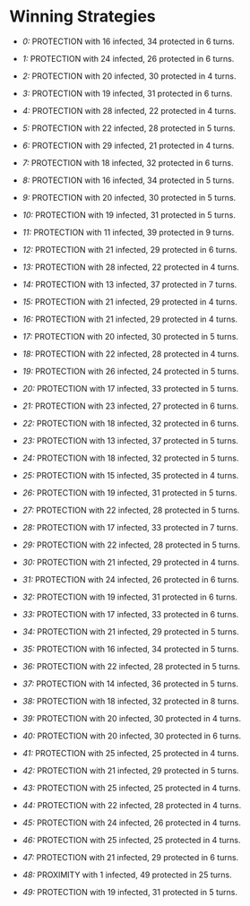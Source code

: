 # Winning Strategies

* _0:_ PROTECTION with 16 infected, 34 protected in 6 turns.


* _1:_ PROTECTION with 24 infected, 26 protected in 6 turns.


* _2:_ PROTECTION with 20 infected, 30 protected in 4 turns.


* _3:_ PROTECTION with 19 infected, 31 protected in 6 turns.


* _4:_ PROTECTION with 28 infected, 22 protected in 4 turns.


* _5:_ PROTECTION with 22 infected, 28 protected in 5 turns.


* _6:_ PROTECTION with 29 infected, 21 protected in 4 turns.


* _7:_ PROTECTION with 18 infected, 32 protected in 6 turns.


* _8:_ PROTECTION with 16 infected, 34 protected in 5 turns.


* _9:_ PROTECTION with 20 infected, 30 protected in 5 turns.


* _10:_ PROTECTION with 19 infected, 31 protected in 5 turns.


* _11:_ PROTECTION with 11 infected, 39 protected in 9 turns.


* _12:_ PROTECTION with 21 infected, 29 protected in 6 turns.


* _13:_ PROTECTION with 28 infected, 22 protected in 4 turns.


* _14:_ PROTECTION with 13 infected, 37 protected in 7 turns.


* _15:_ PROTECTION with 21 infected, 29 protected in 4 turns.


* _16:_ PROTECTION with 21 infected, 29 protected in 4 turns.


* _17:_ PROTECTION with 20 infected, 30 protected in 5 turns.


* _18:_ PROTECTION with 22 infected, 28 protected in 4 turns.


* _19:_ PROTECTION with 26 infected, 24 protected in 5 turns.


* _20:_ PROTECTION with 17 infected, 33 protected in 5 turns.


* _21:_ PROTECTION with 23 infected, 27 protected in 6 turns.


* _22:_ PROTECTION with 18 infected, 32 protected in 6 turns.


* _23:_ PROTECTION with 13 infected, 37 protected in 5 turns.


* _24:_ PROTECTION with 18 infected, 32 protected in 5 turns.


* _25:_ PROTECTION with 15 infected, 35 protected in 4 turns.


* _26:_ PROTECTION with 19 infected, 31 protected in 5 turns.


* _27:_ PROTECTION with 22 infected, 28 protected in 5 turns.


* _28:_ PROTECTION with 17 infected, 33 protected in 7 turns.


* _29:_ PROTECTION with 22 infected, 28 protected in 5 turns.


* _30:_ PROTECTION with 21 infected, 29 protected in 4 turns.


* _31:_ PROTECTION with 24 infected, 26 protected in 6 turns.


* _32:_ PROTECTION with 19 infected, 31 protected in 6 turns.


* _33:_ PROTECTION with 17 infected, 33 protected in 6 turns.


* _34:_ PROTECTION with 21 infected, 29 protected in 5 turns.


* _35:_ PROTECTION with 16 infected, 34 protected in 5 turns.


* _36:_ PROTECTION with 22 infected, 28 protected in 5 turns.


* _37:_ PROTECTION with 14 infected, 36 protected in 5 turns.


* _38:_ PROTECTION with 18 infected, 32 protected in 8 turns.


* _39:_ PROTECTION with 20 infected, 30 protected in 4 turns.


* _40:_ PROTECTION with 20 infected, 30 protected in 6 turns.


* _41:_ PROTECTION with 25 infected, 25 protected in 4 turns.


* _42:_ PROTECTION with 21 infected, 29 protected in 5 turns.


* _43:_ PROTECTION with 25 infected, 25 protected in 4 turns.


* _44:_ PROTECTION with 22 infected, 28 protected in 4 turns.


* _45:_ PROTECTION with 24 infected, 26 protected in 4 turns.


* _46:_ PROTECTION with 25 infected, 25 protected in 4 turns.


* _47:_ PROTECTION with 21 infected, 29 protected in 6 turns.


* _48:_ PROXIMITY with 1 infected, 49 protected in 25 turns.


* _49:_ PROTECTION with 19 infected, 31 protected in 5 turns.



